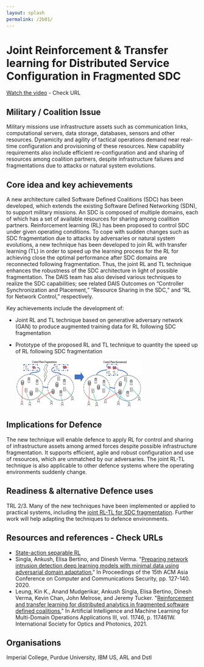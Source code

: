 ```yaml
---
layout: splash
permalink: /2b01/
---
```


# Joint Reinforcement & Transfer learning for Distributed Service Configuration in Fragmented SDC

[Watch the video](https://ibm.box.com/v/Showcase-2b01-video) - Check URL

## Military / Coalition Issue
Military missions use infrastructure assets such as communication links, computational servers, data storage, databases, sensors and other resources. Dynamicity and agility of tactical operations demand near real-time configuration and provisioning of these resources.  New capability requirements also include efficient re-configuration and and sharing of resources among coalition partners, despite infrastructure failures and fragmentations due to attacks or natural system evolutions.

## Core idea and key achievements
A new architecture called Software Defined Coalitions (SDC) has been developed, which extends the existing Software Defined Networking (SDN), to support military missions. An SDC is composed of multiple domains, each of which has a set of available resources for sharing among coalition partners. Reinforcement learning (RL) has been proposed to control SDC under given operating conditions. To cope with sudden changes such as SDC fragmentation due to attacks by adversaries or natural system evolutions, a new technique has been developed to join RL with transfer learning (TL) in order to speed up the learning process for the RL for achieving close the optimal performance after SDC domains are reconnected following fragmentation. Thus, the joint RL and TL technique enhances the robustness of the SDC architecture in light of possible fragmentation. The DAIS team has also devised various techniques to realize the SDC capabilities; see related DAIS Outcomes on “Controller Synchronization and Placement,” “Resource Sharing in the SDC,” and “RL for Network Control,” respectively.

Key achievements include the development of: 
- Joint RL and TL technique based on generative adversary network (GAN) to produce augmented training data for RL following SDC fragmentation
- Prototype of the proposed RL and TL technique to quantity the speed up of RL following SDC fragmentation

  ![image info](/dais/achievements/images/2b01-figure1.png)

## Implications for Defence
The new technique will enable defence to apply RL for control and sharing of infrastructure assets among armed forces despite possible infrastructure fragmentation. It supports efficient, agile and robust configuration and use of resources, which are unmatched by our adversaries. The joint RL-TL technique is also applicable to other defence systems where the operating environments suddenly change.

## Readiness & alternative Defence uses
TRL 2/3. Many of the new techniques have been implemented or applied to practical systems, including the [joint RL-TL for SDC fragmentation](/doc-6087/). Further work will help adapting the techniques to defence environments.

## Resources and references - Check URLs
* [State-action separable RL](https://dais-ita.org/node/5425)
* Singla, Ankush, Elisa Bertino, and Dinesh Verma. "[Preparing network intrusion detection deep learning models with minimal data using adversarial domain adaptation.](/doc-6050/)" In Proceedings of the 15th ACM Asia Conference on Computer and Communications Security, pp. 127-140. 2020.
* Leung, Kin K., Anand Mudgerikar, Ankush Singla, Elisa Bertino, Dinesh Verma, Kevin Chan, John Melrose, and Jeremy Tucker. "[Reinforcement and transfer learning for distributed analytics in fragmented software defined coalitions.](/doc-6087/)" In Artificial Intelligence and Machine Learning for Multi-Domain Operations Applications III, vol. 11746, p. 117461W. International Society for Optics and Photonics, 2021.

## Organisations
Imperial College, Purdue University, IBM US, ARL and Dstl

